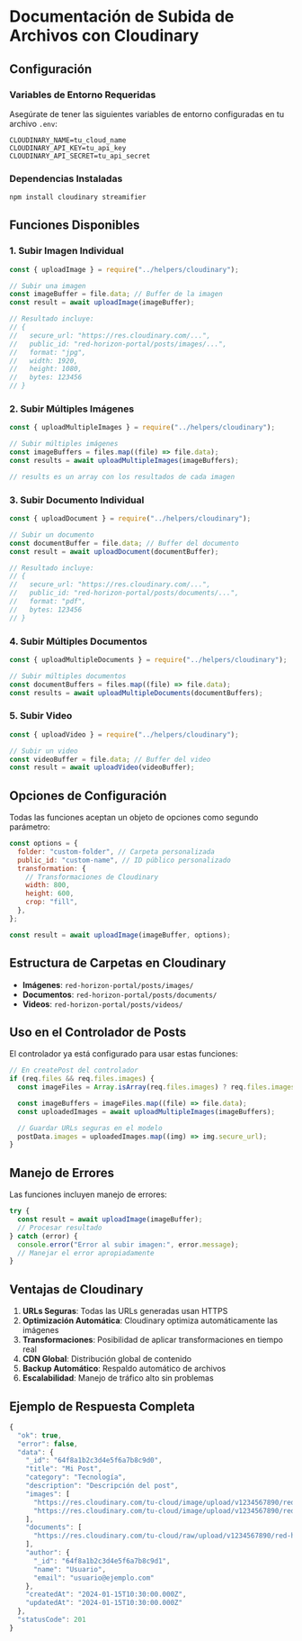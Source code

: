 # Documentación de Subida de Archivos con Cloudinary

## Configuración

### Variables de Entorno Requeridas

Asegúrate de tener las siguientes variables de entorno configuradas en tu archivo `.env`:

```env
CLOUDINARY_NAME=tu_cloud_name
CLOUDINARY_API_KEY=tu_api_key
CLOUDINARY_API_SECRET=tu_api_secret
```

### Dependencias Instaladas

```bash
npm install cloudinary streamifier
```

## Funciones Disponibles

### 1. Subir Imagen Individual

```javascript
const { uploadImage } = require("../helpers/cloudinary");

// Subir una imagen
const imageBuffer = file.data; // Buffer de la imagen
const result = await uploadImage(imageBuffer);

// Resultado incluye:
// {
//   secure_url: "https://res.cloudinary.com/...",
//   public_id: "red-horizon-portal/posts/images/...",
//   format: "jpg",
//   width: 1920,
//   height: 1080,
//   bytes: 123456
// }
```

### 2. Subir Múltiples Imágenes

```javascript
const { uploadMultipleImages } = require("../helpers/cloudinary");

// Subir múltiples imágenes
const imageBuffers = files.map((file) => file.data);
const results = await uploadMultipleImages(imageBuffers);

// results es un array con los resultados de cada imagen
```

### 3. Subir Documento Individual

```javascript
const { uploadDocument } = require("../helpers/cloudinary");

// Subir un documento
const documentBuffer = file.data; // Buffer del documento
const result = await uploadDocument(documentBuffer);

// Resultado incluye:
// {
//   secure_url: "https://res.cloudinary.com/...",
//   public_id: "red-horizon-portal/posts/documents/...",
//   format: "pdf",
//   bytes: 123456
// }
```

### 4. Subir Múltiples Documentos

```javascript
const { uploadMultipleDocuments } = require("../helpers/cloudinary");

// Subir múltiples documentos
const documentBuffers = files.map((file) => file.data);
const results = await uploadMultipleDocuments(documentBuffers);
```

### 5. Subir Video

```javascript
const { uploadVideo } = require("../helpers/cloudinary");

// Subir un video
const videoBuffer = file.data; // Buffer del video
const result = await uploadVideo(videoBuffer);
```

## Opciones de Configuración

Todas las funciones aceptan un objeto de opciones como segundo parámetro:

```javascript
const options = {
  folder: "custom-folder", // Carpeta personalizada
  public_id: "custom-name", // ID público personalizado
  transformation: {
    // Transformaciones de Cloudinary
    width: 800,
    height: 600,
    crop: "fill",
  },
};

const result = await uploadImage(imageBuffer, options);
```

## Estructura de Carpetas en Cloudinary

- **Imágenes**: `red-horizon-portal/posts/images/`
- **Documentos**: `red-horizon-portal/posts/documents/`
- **Videos**: `red-horizon-portal/posts/videos/`

## Uso en el Controlador de Posts

El controlador ya está configurado para usar estas funciones:

```javascript
// En createPost del controlador
if (req.files && req.files.images) {
  const imageFiles = Array.isArray(req.files.images) ? req.files.images : [req.files.images];

  const imageBuffers = imageFiles.map((file) => file.data);
  const uploadedImages = await uploadMultipleImages(imageBuffers);

  // Guardar URLs seguras en el modelo
  postData.images = uploadedImages.map((img) => img.secure_url);
}
```

## Manejo de Errores

Las funciones incluyen manejo de errores:

```javascript
try {
  const result = await uploadImage(imageBuffer);
  // Procesar resultado
} catch (error) {
  console.error("Error al subir imagen:", error.message);
  // Manejar el error apropiadamente
}
```

## Ventajas de Cloudinary

1. **URLs Seguras**: Todas las URLs generadas usan HTTPS
2. **Optimización Automática**: Cloudinary optimiza automáticamente las imágenes
3. **Transformaciones**: Posibilidad de aplicar transformaciones en tiempo real
4. **CDN Global**: Distribución global de contenido
5. **Backup Automático**: Respaldo automático de archivos
6. **Escalabilidad**: Manejo de tráfico alto sin problemas

## Ejemplo de Respuesta Completa

```javascript
{
  "ok": true,
  "error": false,
  "data": {
    "_id": "64f8a1b2c3d4e5f6a7b8c9d0",
    "title": "Mi Post",
    "category": "Tecnología",
    "description": "Descripción del post",
    "images": [
      "https://res.cloudinary.com/tu-cloud/image/upload/v1234567890/red-horizon-portal/posts/images/imagen1.jpg",
      "https://res.cloudinary.com/tu-cloud/image/upload/v1234567890/red-horizon-portal/posts/images/imagen2.jpg"
    ],
    "documents": [
      "https://res.cloudinary.com/tu-cloud/raw/upload/v1234567890/red-horizon-portal/posts/documents/documento1.pdf"
    ],
    "author": {
      "_id": "64f8a1b2c3d4e5f6a7b8c9d1",
      "name": "Usuario",
      "email": "usuario@ejemplo.com"
    },
    "createdAt": "2024-01-15T10:30:00.000Z",
    "updatedAt": "2024-01-15T10:30:00.000Z"
  },
  "statusCode": 201
}
```
